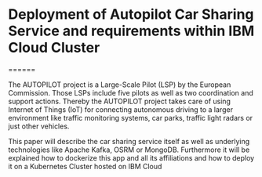 # Deployment of Autopilot Car Sharing Service and requirements within IBM Cloud Cluster
======

The AUTOPILOT project is a Large-Scale Pilot (LSP) by the European Commission. Those LSPs include five pilots as well as two coordination and support actions. Thereby the AUTOPILOT project takes care of using Internet of Things (IoT) for connecting autonomous driving to a larger environment like traffic monitoring systems, car parks, traffic light radars or just other vehicles.

This paper will describe the car sharing service itself as well as underlying technologies like Apache Kafka, OSRM or MongoDB. Furthermore it will be explained how to dockerize this app and all its affiliations and how to deploy it on a Kubernetes Cluster hosted on IBM Cloud

